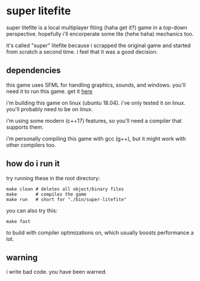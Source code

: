 # super litefite
super litefite is a local multiplayer fiting (haha get it?) game in a top-down perspective. hopefully i'll encorperate some lite (hehe haha) mechanics too.  

it's called "super" litefite because i scrapped the original game and started from scratch a second time.
i feel that it was a good decision.

## dependencies
this game uses SFML for handling graphics, sounds, and windows. you'll need it to run this game. get it [here](https://www.sfml-dev.org/ "SFML")

i'm building this game on linux (ubuntu 18.04). i've only tested it on linux. you'll probably need to be on linux.

i'm using some modern (c++17) features, so you'll need a compiler that supports them.

i'm personally compiling this game with gcc (g++), but it might work with other compilers too.

## how do i run it

try running these in the root directory:

```
make clean # deletes all object/binary files
make       # compiles the game
make run   # short for "./bin/super-litefite"
```

you can also try this:
```
make fast
```
to build with compiler optimizations on, which usually boosts performance a lot.

## warning
i write bad code. you have been warned.
